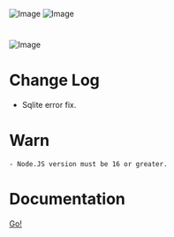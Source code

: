 ![Image](https://img.shields.io/npm/v/erax.db?color=%2351F9C0&label=erax.db)
![Image](https://img.shields.io/npm/dt/erax.db.svg?color=%2351FC0&maxAge=3600)

#

![Image](https://nodei.co/npm/erax.db.png?downloads=true&downloadRank=true&stars=true)

# Change Log

-   Sqlite error fix.

# Warn

```npm
- Node.JS version must be 16 or greater.
```

# Documentation

<a href="https://eraxdb.js.org/#/documentation/">Go!</a>
